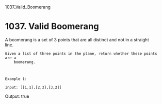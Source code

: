 1037_Valid_Boomerang
# 1037. Valid Boomerang

A boomerang is a set of 3 points that are all distinct and not in a
        straight line.

    Given a list of three points in the plane, return whether these points are a
        boomerang.

     

    Example 1:

    Input: [[1,1],[2,3],[3,2]]
Output: true